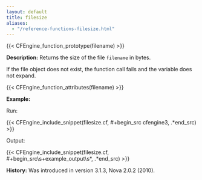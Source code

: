 ```yaml
---
layout: default
title: filesize
aliases:
  - "/reference-functions-filesize.html"
---
```


{{< CFEngine_function_prototype(filename) >}}

**Description:** Returns the size of the file `filename` in bytes.

If the file object does not exist, the function call fails and the
variable does not expand.

{{< CFEngine_function_attributes(filename) >}}

**Example:**

Run:

{{< CFEngine_include_snippet(filesize.cf, #\+begin_src cfengine3, .*end_src) >}}

Output:

{{< CFEngine_include_snippet(filesize.cf, #\+begin_src\s+example_output\s*, .*end_src) >}}

**History:** Was introduced in version 3.1.3, Nova 2.0.2 (2010).
